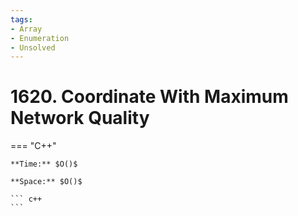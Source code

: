 ```yaml
---
tags:
- Array
- Enumeration
- Unsolved
---
```



# 1620. Coordinate With Maximum Network Quality

=== "C++"

    **Time:** $O()$

    **Space:** $O()$

    ``` c++
    ```